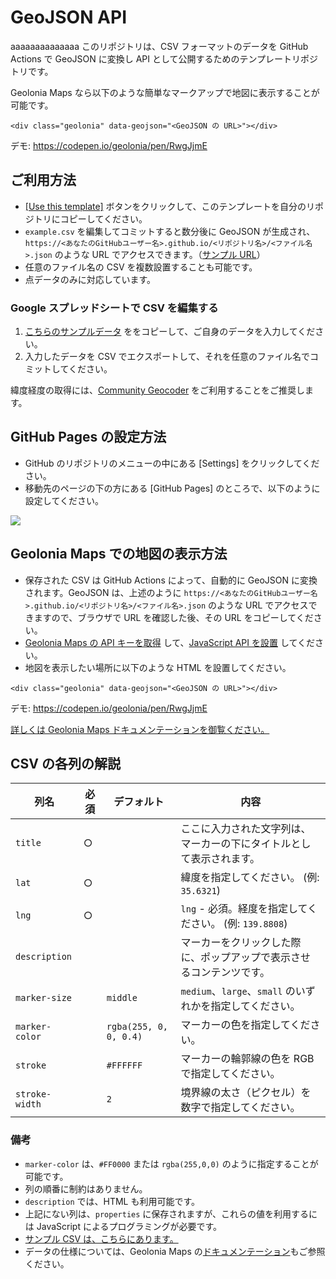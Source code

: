 # GeoJSON API
aaaaaaaaaaaaaa
このリポジトリは、CSV フォーマットのデータを GitHub Actions で GeoJSON に変換し API として公開するためのテンプレートリポジトリです。

Geolonia Maps なら以下のような簡単なマークアップで地図に表示することが可能です。

```
<div class="geolonia" data-geojson="<GeoJSON の URL>"></div>
```

デモ: https://codepen.io/geolonia/pen/RwgJjmE

## ご利用方法

* [[Use this template]](https://github.com/geoloniamaps/geojson-api/generate) ボタンをクリックして、このテンプレートを自分のリポジトリにコピーしてください。
* `example.csv` を編集してコミットすると数分後に GeoJSON が生成され、`https://<あなたのGitHubユーザー名>.github.io/<リポジトリ名>/<ファイル名>.json` のような URL でアクセスできます。（[サンプル URL](https://geoloniamaps.github.io/geojson-api/example.json)）
* 任意のファイル名の CSV を複数設置することも可能です。
* 点データのみに対応しています。

### Google スプレッドシートで CSV を編集する

1. [こちらのサンプルデータ](https://docs.google.com/spreadsheets/d/125tgFwGwkdEX5rapUMQuzVQ0BPshHkU0K_snFagOzwk/edit#gid=0) ををコピーして、ご自身のデータを入力してください。
2. 入力したデータを CSV でエクスポートして、それを任意のファイル名でコミットしてください。

緯度経度の取得には、[Community Geocoder](https://community-geocoder.geolonia.com/#12/35.68124/139.76713) をご利用することをご推奨します。

## GitHub Pages の設定方法

* GitHub のリポジトリのメニューの中にある [Settings] をクリックしてください。
* 移動先のページの下の方にある [GitHub Pages] のところで、以下のように設定してください。

![](https://www.evernote.com/l/ABXqA26fEitDNZG6KDxX-Os6Qb8gciGRKSYB/image.png)

## Geolonia Maps での地図の表示方法

* 保存された CSV は GitHub Actions によって、自動的に GeoJSON に変換されます。GeoJSON は、上述のように `https://<あなたのGitHubユーザー名>.github.io/<リポジトリ名>/<ファイル名>.json` のような URL でアクセスできますので、ブラウザで URL を確認した後、その URL をコピーしてください。
* [Geolonia Maps の API キーを取得](https://docs.geolonia.com/tutorial/002/) して、[JavaScript API を設置](https://docs.geolonia.com/tutorial/003/)  してください。
* 地図を表示したい場所に以下のような HTML を設置してください。

```
<div class="geolonia" data-geojson="<GeoJSON の URL>"></div>
```

デモ: https://codepen.io/geolonia/pen/RwgJjmE

[詳しくは Geolonia Maps ドキュメンテーションを御覧ください。](https://docs.geolonia.com/)

## CSV の各列の解説

|列名|必須|デフォルト|内容|
|-|-|-|-|
|`title`|○||ここに入力された文字列は、マーカーの下にタイトルとして表示されます。|
|`lat`|○||緯度を指定してください。 (例: `35.6321`)|
|`lng`|○||`lng` - 必須。経度を指定してください。 (例: `139.8808`)|
|`description`|||マーカーをクリックした際に、ポップアップで表示させるコンテンツです。|
|`marker-size`||`middle`|`medium`、`large`、`small` のいずれかを指定してください。|
|`marker-color`||`rgba(255, 0, 0, 0.4)`|マーカーの色を指定してください。|
|`stroke`||`#FFFFFF`|マーカーの輪郭線の色を RGB で指定してください。|
|`stroke-width`||`2`|境界線の太さ（ピクセル）を数字で指定してください。|

### 備考

* `marker-color` は、`#FF0000` または `rgba(255,0,0)` のように指定することが可能です。
* 列の順番に制約はありません。
* `description` では、HTML も利用可能です。
* 上記にない列は、`properties` に保存されますが、これらの値を利用するには JavaScript によるプログラミングが必要です。
* [サンプル CSV は、こちらにあります。](https://docs.google.com/spreadsheets/d/125tgFwGwkdEX5rapUMQuzVQ0BPshHkU0K_snFagOzwk/edit#gid=0)
* データの仕様については、Geolonia Maps の[ドキュメンテーション](https://docs.geolonia.com/geojson/)もご参照ください。